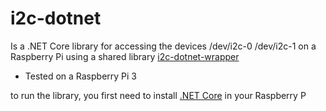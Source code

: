 # i2c-dotnet

Is a .NET Core library for accessing the devices /dev/i2c-0 /dev/i2c-1 on a Raspberry Pi using a shared library [i2c-dotnet-wrapper](https://github.com/garciaolais/i2c-dotnet-wrapper) 

* Tested on a Raspberry Pi 3

to run the library, you first need to install [.NET Core](https://www.microsoft.com/net/learn/get-started/linux/) in your Raspberry P
